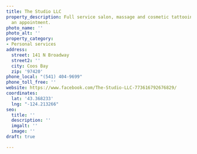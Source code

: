 ```yaml
---
title: The Studio LLC
property_description: Full service salon, massage and cosmetic tattooing. Call for
  an appointment.
photo_name: ''
photo_alt: ''
property_category:
- Personal services
address:
  street: 141 N Broadway
  street2: ''
  city: Coos Bay
  zip: '97420'
phone_local: "(541) 404-9699"
phone_toll_free: ''
website: https://www.facebook.com/The-Studio-LLC-773616792676829/
coordinates:
  lat: '43.368233'
  lng: "-124.213266"
seo:
  title: ''
  description: ''
  imgalt: ''
  image: ''
draft: true

---
```

